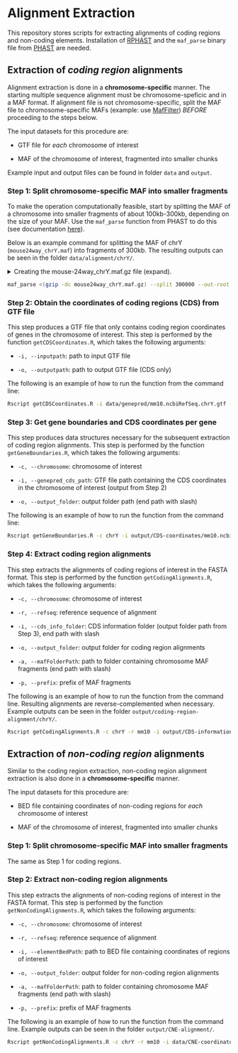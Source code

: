# Alignment Extraction

This repository stores scripts for extracting alignments of coding regions and non-coding elements.  Installation of [RPHAST](https://github.com/CshlSiepelLab/RPHAST) and the `maf_parse` binary file from [PHAST](http://compgen.cshl.edu/phast/) are needed.


## Extraction of *coding region* alignments

Alignment extraction is done in a **chromosome-specific** manner. The starting multiple sequence alignment must be chromosome-speficic and in a MAF format. If alignment file is not chromosome-specific, split the MAF file to chromosome-specific MAFs (example: use [MafFilter](https://jydu.github.io/maffilter/)) *BEFORE* proceeding to the steps below.

The input datasets for this procedure are:

* GTF file for *each* chromosome of interest

* MAF of the chromosome of interest, fragmented into smaller chunks

Example input and output files can be found in folder `data` and `output`.

### Step 1: Split chromosome-specific MAF into smaller fragments

To make the operation computationally feasible, start by splitting the MAF of a chromosome into smaller fragments of about 100kb-300kb, depending on the size of your MAF. Use the `maf_parse` function from PHAST to do this (see documentation [here](http://compgen.cshl.edu/phast/help-pages/maf_parse.txt)).

Below is an example command for splitting the MAF of chrY (`mouse24way_chrY.maf`) into fragments of 300kb. The resulting outputs can be seen in the folder `data/alignment/chrY/`.

<details><summary>Creating the mouse-24way_chrY.maf.gz file (expand).</summary>

----

Starting with the data provided by the upstream in [data/alignment/chrY](data/alignment/chrY). First get the maf-sort.sh script from the [last repo mirror](https://github.com/UCSantaCruzComputationalGenomicsLab/last).

```sh
wget https://raw.githubusercontent.com/UCSantaCruzComputationalGenomicsLab/last/master/scripts/maf-sort.sh
chmod +x maf-sort.sh
```

Then sort the maf file.

```sh
cat data/alignment/chrY/chrYsplit*.maf | ./maf-sort.sh > mouse24way_chrY.maf
gzip mouse24way_chrY.maf
```

----

</details>


```sh
maf_parse <(gzip -dc mouse24way_chrY.maf.gz) --split 300000 --out-root data/alignment/chrY/chrYsplit
```

### Step 2: Obtain the coordinates of coding regions (CDS) from GTF file

This step produces a GTF file that only contains coding region coordinates of genes in the chromosome of interest. This step is performed by the function `getCDSCoordinates.R`, which takes the following arguments:

* `-i, --inputpath`: path to input GTF file

* `-o, --outputpath`: path to output GTF file (CDS only)

The following is an example of how to run the function from the command line:

```sh
Rscript getCDSCoordinates.R -i data/genepred/mm10.ncbiRefSeq.chrY.gtf -o output/CDS-coordinates/mm10.ncbiRefSeq.coding.chrY.gtf
```


### Step 3: Get gene boundaries and CDS coordinates per gene

This step produces data structures necessary for the subsequent extraction of coding region alignments. This step is performed by the function `getGeneBoundaries.R`, which takes the following arguments:

* `-c, --chromosome`: chromosome of interest

* `-i, --genepred_cds_path`: GTF file path containing the CDS coordinates in the chromosome of interest (output from Step 2)

* `-o, --output_folder`: output folder path (end path with slash)

The following is an example of how to run the function from the command line:

```sh
Rscript getGeneBoundaries.R -c chrY -i output/CDS-coordinates/mm10.ncbiRefSeq.coding.chrY.gtf -o output/CDS-information/
```

### Step 4: Extract coding region alignments

This step extracts the alignments of coding regions of interest in the FASTA format. This step is performed by the function `getCodingAlignments.R`, which takes the following arguments:

* `-c, --chromosome`: chromosome of interest

* `-r, --refseq`: reference sequence of alignment

* `-i, --cds_info_folder`: CDS information folder (output folder path from Step 3), end path with slash

* `-o, --output_folder`: output folder for coding region alignments

* `-a, --mafFolderPath`: path to folder containing chromosome MAF fragments (end path with slash)

* `-p, --prefix`: prefix of MAF fragments

The following is an example of how to run the function from the command line. Resulting alignments are reverse-complemented when necessary. Example outputs can be seen in the folder `output/coding-region-alignment/chrY/`.

```sh
Rscript getCodingAlignments.R -c chrY -r mm10 -i output/CDS-information/ -o output/coding-region-alignment/chrY/ -a data/alignment/chrY/ -p chrYsplit
```

## Extraction of *non-coding region* alignments

Similar to the coding region extraction, non-coding region alignment extraction is also done in a **chromosome-specific** manner.

The input datasets for this procedure are:

* BED file containing coordinates of non-coding regions for *each* chromosome of interest

* MAF of the chromosome of interest, fragmented into smaller chunks

### Step 1: Split chromosome-specific MAF into smaller fragments

The same as Step 1 for coding regions.

### Step 2: Extract non-coding region alignments

This step extracts the alignments of non-coding regions of interest in the FASTA format. This step is performed by the function `getNonCodingAlignments.R`, which takes the following arguments:

* `-c, --chromosome`: chromosome of interest

* `-r, --refseq`: reference sequence of alignment

* `-i, --elementBedPath`: path to BED file containing coordinates of regions of interest

* `-o, --output_folder`: output folder for non-coding region alignments

* `-a, --mafFolderPath`: path to folder containing chromosome MAF fragments (end path with slash)

* `-p, --prefix`: prefix of MAF fragments

The following is an example of how to run the function from the command line. Example outputs can be seen in the folder `output/CNE-alignment/`.

```sh
Rscript getNonCodingAlignments.R -c chrY -r mm10 -i data/CNE-coordinates/mouseCNEs.chrY.bed -o output/CNE-alignment/ -a data/alignment/chrY/ -p chrYsplit
```